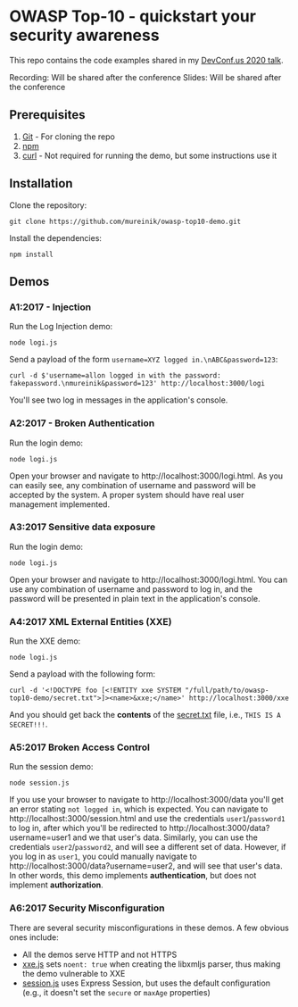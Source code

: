 # OWASP Top-10 - quickstart your security awareness

This repo contains the code examples shared in my [DevConf.us 2020 talk](https://devconfus2020.sched.com/event/eb6835469f571956a331b8382b8ca0a9).

Recording: Will be shared after the conference
Slides: Will be shared after the conference

## Prerequisites
1. [Git](https://git-scm.com/) - For cloning the repo
2. [npm](https://www.npmjs.com/get-npm)
3. [curl](https://curl.haxx.se/) - Not required for running the demo, but some instructions use it

## Installation

Clone the repository:
```
git clone https://github.com/mureinik/owasp-top10-demo.git
```

Install the dependencies:
```
npm install
```

## Demos

### A1:2017 - Injection

Run the Log Injection demo:
```
node logi.js
```

Send a payload of the form `username=XYZ logged in.\nABC&password=123`:

```
curl -d $'username=allon logged in with the password: fakepassword.\nmureinik&password=123' http://localhost:3000/logi
```

You'll see two log in messages in the application's console.

### A2:2017 - Broken Authentication

Run the login demo:
```
node logi.js
```

Open your browser and navigate to http://localhost:3000/logi.html. As you can easily see, any combination of username
and password will be accepted by the system. A proper system should have real user management implemented.

### A3:2017 Sensitive data exposure

Run the login demo:
```
node logi.js
```

Open your browser and navigate to http://localhost:3000/logi.html. You can use any combination of username and password
to log in, and the password will be presented in plain text in the application's console.

### A4:2017 XML External Entities (XXE)

Run the XXE demo:
```
node logi.js
```

Send a payload with the following form:
```
curl -d '<!DOCTYPE foo [<!ENTITY xxe SYSTEM "/full/path/to/owasp-top10-demo/secret.txt">]><name>&xxe;</name>' http://localhost:3000/xxe
```

And you should get back the **contents** of the [secret.txt](secret.txt) file, i.e., `THIS IS A SECRET!!!`.

### A5:2017 Broken Access Control

Run the session demo:
```
node session.js
```

If you use your browser to navigate to http://localhost:3000/data you'll get an error stating `not logged in`, which is 
expected.
You can navigate to http://localhost:3000/session.html and use the credentials `user1`/`password1` to log in, after
which you'll be redirected to http://localhost:3000/data?username=user1 and we that user's data. Similarly, you can use
the credentials `user2`/`password2`, and will see a different set of data. However, if you log in as `user1`, you could
manually navigate to http://localhost:3000/data?username=user2, and will see that user's data.
In other words, this demo implements **authentication**, but does not implement **authorization**.

### A6:2017 Security Misconfiguration

There are several security misconfigurations in these demos. A few obvious ones include:
- All the demos serve HTTP and not HTTPS
- [xxe.js](xxe.js) sets `noent: true` when creating the libxmljs parser, thus making the demo vulnerable to XXE
- [session.js](session.js) uses Express Session, but uses the default configuration (e.g., it doesn't set the `secure` or `maxAge` properties)